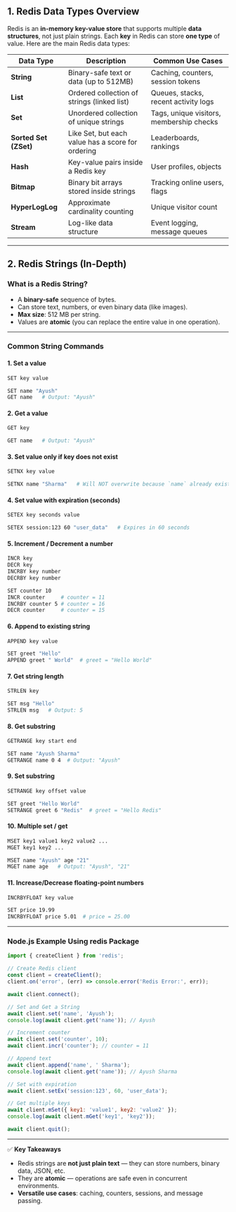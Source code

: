 

## **1. Redis Data Types Overview**

Redis is an **in-memory key-value store** that supports multiple **data structures**, not just plain strings.
Each **key** in Redis can store **one type** of value.
Here are the main Redis data types:

| Data Type             | Description                                       | Common Use Cases                         |
| --------------------- | ------------------------------------------------- | ---------------------------------------- |
| **String**            | Binary-safe text or data (up to 512MB)            | Caching, counters, session tokens        |
| **List**              | Ordered collection of strings (linked list)       | Queues, stacks, recent activity logs     |
| **Set**               | Unordered collection of unique strings            | Tags, unique visitors, membership checks |
| **Sorted Set (ZSet)** | Like Set, but each value has a score for ordering | Leaderboards, rankings                   |
| **Hash**              | Key-value pairs inside a Redis key                | User profiles, objects                   |
| **Bitmap**            | Binary bit arrays stored inside strings           | Tracking online users, flags             |
| **HyperLogLog**       | Approximate cardinality counting                  | Unique visitor count                     |
| **Stream**            | Log-like data structure                           | Event logging, message queues            |

---

## **2. Redis Strings (In-Depth)**

### **What is a Redis String?**

* A **binary-safe** sequence of bytes.
* Can store text, numbers, or even binary data (like images).
* **Max size**: 512 MB per string.
* Values are **atomic** (you can replace the entire value in one operation).

---

### **Common String Commands**

#### **1. Set a value**

```sh
SET key value
```

```sh
SET name "Ayush"
GET name   # Output: "Ayush"
```

#### **2. Get a value**

```sh
GET key
```

```sh
GET name   # Output: "Ayush"
```

#### **3. Set value only if key does not exist**

```sh
SETNX key value
```

```sh
SETNX name "Sharma"   # Will NOT overwrite because `name` already exists
```

#### **4. Set value with expiration (seconds)**

```sh
SETEX key seconds value
```

```sh
SETEX session:123 60 "user_data"   # Expires in 60 seconds
```

#### **5. Increment / Decrement a number**

```sh
INCR key
DECR key
INCRBY key number
DECRBY key number
```

```sh
SET counter 10
INCR counter     # counter = 11
INCRBY counter 5 # counter = 16
DECR counter     # counter = 15
```

#### **6. Append to existing string**

```sh
APPEND key value
```

```sh
SET greet "Hello"
APPEND greet " World"  # greet = "Hello World"
```

#### **7. Get string length**

```sh
STRLEN key
```

```sh
SET msg "Hello"
STRLEN msg   # Output: 5
```

#### **8. Get substring**

```sh
GETRANGE key start end
```

```sh
SET name "Ayush Sharma"
GETRANGE name 0 4  # Output: "Ayush"
```

#### **9. Set substring**

```sh
SETRANGE key offset value
```

```sh
SET greet "Hello World"
SETRANGE greet 6 "Redis"  # greet = "Hello Redis"
```

#### **10. Multiple set / get**

```sh
MSET key1 value1 key2 value2 ...
MGET key1 key2 ...
```

```sh
MSET name "Ayush" age "21"
MGET name age   # Output: "Ayush", "21"
```

#### **11. Increase/Decrease floating-point numbers**

```sh
INCRBYFLOAT key value
```

```sh
SET price 19.99
INCRBYFLOAT price 5.01  # price = 25.00
```

---

### **Node.js Example Using redis Package**

```javascript
import { createClient } from 'redis';

// Create Redis client
const client = createClient();
client.on('error', (err) => console.error('Redis Error:', err));

await client.connect();

// Set and Get a String
await client.set('name', 'Ayush');
console.log(await client.get('name')); // Ayush

// Increment counter
await client.set('counter', 10);
await client.incr('counter'); // counter = 11

// Append text
await client.append('name', ' Sharma');
console.log(await client.get('name')); // Ayush Sharma

// Set with expiration
await client.setEx('session:123', 60, 'user_data');

// Get multiple keys
await client.mSet({ key1: 'value1', key2: 'value2' });
console.log(await client.mGet('key1', 'key2'));

await client.quit();
```

---

✅ **Key Takeaways**

* Redis strings are **not just plain text** — they can store numbers, binary data, JSON, etc.
* They are **atomic** — operations are safe even in concurrent environments.
* **Versatile use cases**: caching, counters, sessions, and message passing.

